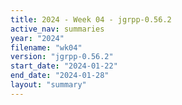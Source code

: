 ```yaml
---
title: 2024 - Week 04 - jgrpp-0.56.2
active_nav: summaries
year: "2024"
filename: "wk04"
version: "jgrpp-0.56.2"
start_date: "2024-01-22"
end_date: "2024-01-28"
layout: "summary"
---
```

